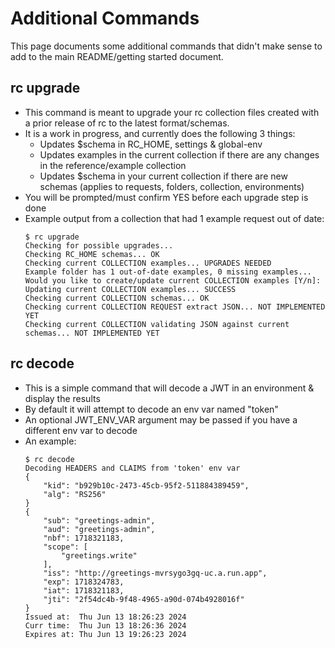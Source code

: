 # Additional Commands
This page documents some additional commands that didn't make sense to add to the main README/getting started document.

## rc upgrade
* This command is meant to upgrade your rc collection files created with a prior release of rc to the latest format/schemas.
* It is a work in progress, and currently does the following 3 things:
  * Updates $schema in RC_HOME, settings & global-env
  * Updates examples in the current collection if there are any changes in the reference/example collection
  * Updates $schema in your current collection if there are new schemas (applies to requests, folders, collection, environments)
* You will be prompted/must confirm YES before each upgrade step is done
* Example output from a collection that had 1 example request out of date:
  ```
  $ rc upgrade
  Checking for possible upgrades...
  Checking RC_HOME schemas... OK
  Checking current COLLECTION examples... UPGRADES NEEDED
  Example folder has 1 out-of-date examples, 0 missing examples...
  Would you like to create/update current COLLECTION examples [Y/n]:
  Updating current COLLECTION examples... SUCCESS
  Checking current COLLECTION schemas... OK
  Checking current COLLECTION REQUEST extract JSON... NOT IMPLEMENTED YET
  Checking current COLLECTION validating JSON against current schemas... NOT IMPLEMENTED YET
  ```
## rc decode
* This is a simple command that will decode a JWT in an environment & display the results
* By default it will attempt to decode an env var named "token"
* An optional JWT_ENV_VAR argument may be passed if you have a different env var to decode
* An example:
  ```
  $ rc decode
  Decoding HEADERS and CLAIMS from 'token' env var
  {
      "kid": "b929b10c-2473-45cb-95f2-511884389459",
      "alg": "RS256"
  }
  {
      "sub": "greetings-admin",
      "aud": "greetings-admin",
      "nbf": 1718321183,
      "scope": [
          "greetings.write"
      ],
      "iss": "http://greetings-mvrsygo3gq-uc.a.run.app",
      "exp": 1718324783,
      "iat": 1718321183,
      "jti": "2f54dc4b-9f48-4965-a90d-074b4928016f"
  }
  Issued at:  Thu Jun 13 18:26:23 2024
  Curr time:  Thu Jun 13 18:26:36 2024
  Expires at: Thu Jun 13 19:26:23 2024
  ```
